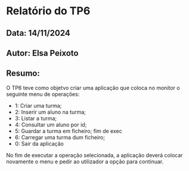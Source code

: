 # Relatório do TP6
## Data: 14/11/2024
## Autor: Elsa Peixoto
## Resumo:
O TP6 teve como objetvo criar uma aplicação que coloca no monitor o seguinte menu de operações:
- 1: Criar uma  turma;
- 2: Inserir um aluno na turma;
- 3: Listar a turma;
- 4: Consultar um aluno por id;
- 5: Guardar a turma em ficheiro; fim de exec
- 6: Carregar uma turma dum ficheiro;
- 0: Sair da aplicação

No fim de executar a operação selecionada, a aplicação deverá colocar novamente o menu e pedir ao utilizador a opção para continuar.
